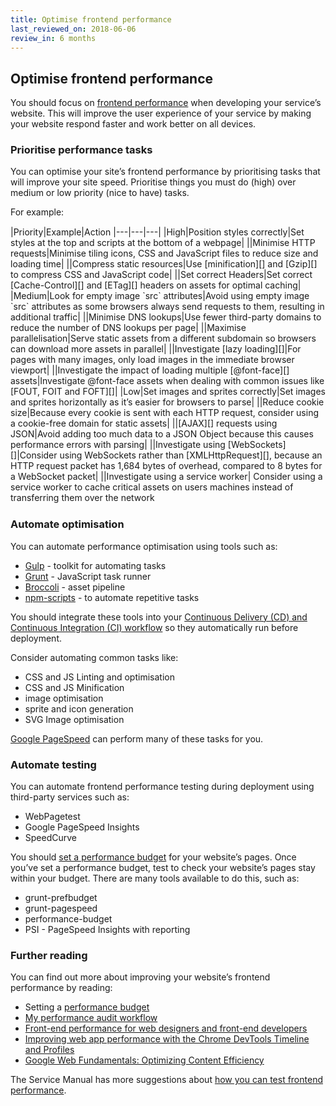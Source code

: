 ```yaml
---
title: Optimise frontend performance
last_reviewed_on: 2018-06-06
review_in: 6 months
---
```


## Optimise frontend performance

You should focus on [frontend performance][] when developing your service’s website. This will improve the user experience of your service by making your website respond faster and work better on all devices.

### Prioritise performance tasks

You can optimise your site’s frontend performance by prioritising tasks that will improve your site speed. Prioritise things you must do (high) over medium or low priority (nice to have) tasks.

For example:

<div style="height:1px;font-size:1px;">&nbsp;</div>
|Priority|Example|Action
|---|---|---|
|High|Position styles correctly|Set styles at the top and scripts at the bottom of a webpage|
||Minimise HTTP requests|Minimise tiling icons, CSS and JavaScript files to reduce size and loading time|
||Compress static resources|Use [minification][] and [Gzip][] to compress CSS and JavaScript code|
||Set correct Headers|Set correct [Cache-Control][] and [ETag][] headers on assets for optimal caching|
|Medium|Look for empty image `src` attributes|Avoid using empty image `src` attributes as some browsers always send requests to them, resulting in additional traffic|
||Minimise DNS lookups|Use fewer third-party domains to reduce the number of DNS lookups per page|
||Maximise parallelisation|Serve static assets from a different subdomain so browsers can download more assets in parallel|
||Investigate [lazy loading][]|For pages with many images, only load images in the immediate browser viewport|
||Investigate the impact of loading multiple [@font-face][] assets|Investigate @font-face assets when dealing with common issues like [FOUT, FOIT and FOFT][]|
|Low|Set images and sprites correctly|Set images and sprites horizontally as it’s easier for browsers to parse|
||Reduce cookie size|Because every cookie is sent with each HTTP request, consider using a cookie-free domain for static assets|
||[AJAX][] requests using JSON|Avoid adding too much data to a JSON Object because this causes performance errors with parsing|
||Investigate using [WebSockets][]|Consider using WebSockets rather than [XMLHttpRequest][], because an HTTP request packet has 1,684 bytes of overhead, compared to 8 bytes for a WebSocket packet|
||Investigate using a service worker| Consider using a service worker to cache critical assets on users machines instead of transferring them over the network
<div style="height:1px;font-size:1px;">&nbsp;</div>

### Automate optimisation

You can automate performance optimisation using tools such as:

- [Gulp][] - toolkit for automating tasks
- [Grunt][] - JavaScript task runner
- [Broccoli][] - asset pipeline
- [npm-scripts][] - to automate repetitive tasks

You should integrate these tools into your [Continuous Delivery (CD) and Continuous Integration (CI) workflow][] so they automatically run before deployment.

Consider automating common tasks like:

- CSS and JS Linting and optimisation
- CSS and JS Minification
- image optimisation
- sprite and icon generation
- SVG Image optimisation

[Google PageSpeed][] can perform many of these tasks for you.

### Automate testing

You can automate frontend performance testing during deployment using third-party services such as:

- WebPagetest
- Google PageSpeed Insights
- SpeedCurve

You should [set a performance budget][] for your website’s pages. Once you’ve set a performance budget, test to check your website’s pages stay within your budget. There are many tools available to do this, such as:

- grunt-prefbudget
- grunt-pagespeed
- performance-budget
- PSI - PageSpeed Insights with reporting

### Further reading

You can find out more about improving your website’s frontend performance by reading:

- Setting a [performance budget][]
- [My performance audit workflow][]
- [Front-end performance for web designers and front-end developers][]
- [Improving web app performance with the Chrome DevTools Timeline and Profiles][]
- [Google Web Fundamentals: Optimizing Content Efficiency][]

The Service Manual has more suggestions about [how you can test frontend performance][].

[frontend performance]: https://www.gov.uk/service-manual/technology/how-to-test-frontend-performance
[minification]: http://minifycode.com/
[Gzip]: https://developers.google.com/web/fundamentals/performance/optimizing-content-efficiency/optimize-encoding-and-transfer#text_compression_with_gzip
[Cache-Control]: https://developer.mozilla.org/en-US/docs/Web/HTTP/Headers/Cache-Control
[ETag]: https://developer.mozilla.org/en-US/docs/Web/HTTP/Headers/ETag
[lazy loading]: https://developers.google.com/web/fundamentals/performance/lazy-loading-guidance/images-and-video/#what_is_lazy_loading
[@font-face]: https://developer.mozilla.org/en-US/docs/Web/CSS/@font-face
[FOUT, FOIT and FOFT]: https://css-tricks.com/fout-foit-foft/
[AJAX]: https://developer.mozilla.org/en-US/docs/Web/Guide/AJAX/Getting_Started
[WebSockets]: https://developer.mozilla.org/en-US/docs/Web/API/WebSockets_API
[XMLHttpRequest]: https://xhr.spec.whatwg.org/
[Gulp]: https://gulpjs.com/
[Grunt]: https://gruntjs.com/
[Broccoli]: http://broccolijs.com/
[npm-scripts]: https://css-tricks.com/why-npm-scripts/
[Continuous Delivery (CD) and Continuous Integration (CI) workflow]: https://www.gov.uk/service-manual/technology/deploying-software-regularly
[Google PageSpeed]: https://developers.google.com/speed/pagespeed/module/
[set a performance budget]: https://www.gov.uk/service-manual/technology/how-to-test-frontend-performance#set-a-performance-budget
[performance budget]: https://timkadlec.com/2013/01/setting-a-performance-budget/
[My performance audit workflow]: https://aerotwist.com/blog/my-performance-audit-workflow/
[Front-end performance for web designers and front-end developers]: https://csswizardry.com/2013/01/front-end-performance-for-web-designers-and-front-end-developers/
[Improving web app performance with the Chrome DevTools Timeline and Profiles]: https://addyosmani.com/blog/performance-optimisation-with-timeline-profiles/
[how you can test frontend performance]: https://www.gov.uk/service-manual/technology/how-to-test-frontend-performance
[Google Web Fundamentals: Optimizing Content Efficiency]: https://developers.google.com/web/fundamentals/performance/optimizing-content-efficiency/
